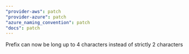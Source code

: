 ```yaml
---
"provider-aws": patch
"provider-azure": patch
"azure_naming_convention": patch
"docs": patch
---
```


Prefix can now be long up to 4 characters instead of strictly 2 characters

